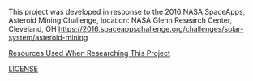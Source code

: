 

This project was developed in response to the 2016 NASA SpaceApps, Asteroid Mining Challenge, location: NASA Glenn Research Center, Cleveland, OH
https://2016.spaceappschallenge.org/challenges/solar-system/asteroid-mining

[Resources Used When Researching This Project](RESOURCES-USED.md)

[LICENSE](license.md)
